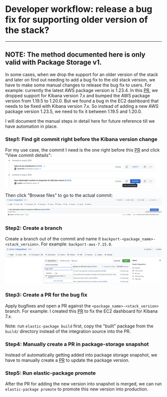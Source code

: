 # Developer workflow: release a bug fix for supporting older version of the stack?

---
**NOTE:**
The method documented here is only valid with Package Storage v1.
---

In some cases, when we drop the support for an older version of the stack and later on find
out needing to add a bug fix to the old stack version, we have to make some manual changes
to release the bug fix to users. For example: currently the latest AWS package version is
1.23.4. In this [PR](https://github.com/elastic/integrations/pull/3688), we dropped support
for Kibana version 7.x and bumped the AWS package version from 1.19.5 to 1.20.0. But we found
a bug in the EC2 dashboard that needs to be fixed with Kibana version 7.x. So instead of
adding a new AWS package version 1.23.5, we need to fix it between 1.19.5 and 1.20.0.

I will document the manual steps in detail here for future reference till we have automation
in place.

### Step1: Find git commit right before the Kibana version change
For my use case, the commit I need is the one right before this
[PR](https://github.com/elastic/integrations/pull/3688) and click "View commit details":
![alt text](./images/find_commit.png)

Then click "Browse files" to go to the actual commit:
![alt text](./images/browse_file.png)

### Step2: Create a branch
Create a branch out of the commit and name it `backport-<package_name>-<stack_version>`.
For example: `backport-aws-7.15.0`.
![alt text](./images/create_branch.png)

### Step3: Create a PR for the bug fix
Apply bugfixes and open a PR against the `<package_name>-<stack_version>` branch.
For example: I created this [PR](https://github.com/elastic/integrations/pull/4162) to fix
the EC2 dashboard for Kibana 7.x.

Note: run `elastic-package build` first, copy the "built" package from the `build/` directory
instead of the integration source into the PR.

### Step4: Manually create a PR in package-storage snapshot
Instead of automatically getting added into package storage snapshot, we have to manually create
a [PR](https://github.com/elastic/package-storage/pull/5489) to update the package version.

### Step5: Run elastic-package promote
After the PR for adding the new version into snapshot is merged, we can run
`elastic-package promote` to promote this new version into production.
